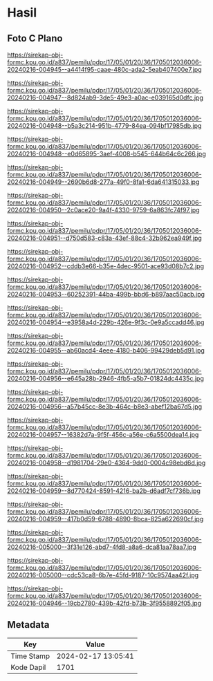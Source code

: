 # Hasil

## Foto C Plano

https://sirekap-obj-formc.kpu.go.id/a837/pemilu/pdpr/17/05/01/20/36/1705012036006-20240216-004945--a4414f95-caae-480c-ada2-5eab407400e7.jpg

https://sirekap-obj-formc.kpu.go.id/a837/pemilu/pdpr/17/05/01/20/36/1705012036006-20240216-004947--8d824ab9-3de5-49e3-a0ac-e039165d0dfc.jpg

https://sirekap-obj-formc.kpu.go.id/a837/pemilu/pdpr/17/05/01/20/36/1705012036006-20240216-004948--b5a3c214-951b-4779-84ea-094bf17985db.jpg

https://sirekap-obj-formc.kpu.go.id/a837/pemilu/pdpr/17/05/01/20/36/1705012036006-20240216-004948--e0d65895-3aef-4008-b545-644b64c6c266.jpg

https://sirekap-obj-formc.kpu.go.id/a837/pemilu/pdpr/17/05/01/20/36/1705012036006-20240216-004949--2690b6d8-277a-49f0-8fa1-6da641315033.jpg

https://sirekap-obj-formc.kpu.go.id/a837/pemilu/pdpr/17/05/01/20/36/1705012036006-20240216-004950--2c0ace20-9a4f-4330-9759-6a863fc74f97.jpg

https://sirekap-obj-formc.kpu.go.id/a837/pemilu/pdpr/17/05/01/20/36/1705012036006-20240216-004951--d750d583-c83a-43ef-88c4-32b962ea949f.jpg

https://sirekap-obj-formc.kpu.go.id/a837/pemilu/pdpr/17/05/01/20/36/1705012036006-20240216-004952--cddb3e66-b35e-4dec-9501-ace93d08b7c2.jpg

https://sirekap-obj-formc.kpu.go.id/a837/pemilu/pdpr/17/05/01/20/36/1705012036006-20240216-004953--60252391-44ba-499b-bbd6-b897aac50acb.jpg

https://sirekap-obj-formc.kpu.go.id/a837/pemilu/pdpr/17/05/01/20/36/1705012036006-20240216-004954--e3958a4d-229b-426e-9f3c-0e9a5ccadd46.jpg

https://sirekap-obj-formc.kpu.go.id/a837/pemilu/pdpr/17/05/01/20/36/1705012036006-20240216-004955--ab60acd4-4eee-4180-b406-99429deb5d91.jpg

https://sirekap-obj-formc.kpu.go.id/a837/pemilu/pdpr/17/05/01/20/36/1705012036006-20240216-004956--e645a28b-2946-4fb5-a5b7-01824dc4435c.jpg

https://sirekap-obj-formc.kpu.go.id/a837/pemilu/pdpr/17/05/01/20/36/1705012036006-20240216-004956--a57b45cc-8e3b-464c-b8e3-abef12ba67d5.jpg

https://sirekap-obj-formc.kpu.go.id/a837/pemilu/pdpr/17/05/01/20/36/1705012036006-20240216-004957--16382d7a-9f5f-456c-a56e-c6a5500dea14.jpg

https://sirekap-obj-formc.kpu.go.id/a837/pemilu/pdpr/17/05/01/20/36/1705012036006-20240216-004958--d1981704-29e0-4364-9dd0-0004c98ebd6d.jpg

https://sirekap-obj-formc.kpu.go.id/a837/pemilu/pdpr/17/05/01/20/36/1705012036006-20240216-004959--8d770424-8591-4216-ba2b-d6adf7cf736b.jpg

https://sirekap-obj-formc.kpu.go.id/a837/pemilu/pdpr/17/05/01/20/36/1705012036006-20240216-004959--417b0d59-6788-4890-8bca-825a622690cf.jpg

https://sirekap-obj-formc.kpu.go.id/a837/pemilu/pdpr/17/05/01/20/36/1705012036006-20240216-005000--3f31e126-abd7-4fd8-a8a6-dca81aa78aa7.jpg

https://sirekap-obj-formc.kpu.go.id/a837/pemilu/pdpr/17/05/01/20/36/1705012036006-20240216-005000--cdc53ca8-6b7e-45fd-9187-10c9574aa42f.jpg

https://sirekap-obj-formc.kpu.go.id/a837/pemilu/pdpr/17/05/01/20/36/1705012036006-20240216-004946--19cb2780-439b-42fd-b73b-3f9558892f05.jpg


## Metadata

| Key        | Value               |
| ---------- | ------------------- |
| Time Stamp | 2024-02-17 13:05:41 |
| Kode Dapil | 1701                |



